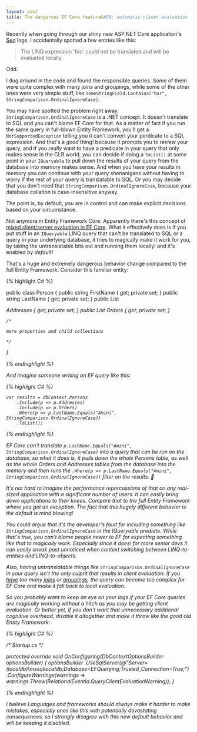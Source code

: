 ```yaml
---
layout: post
title: The dangerous EF Core feature&#58; automatic client evaluation
---
```


Recently when going through our shiny new ASP.NET Core application's [Seq](https://getseq.net/) logs, I accidentally spotted a few entries like this:

> The LINQ expression 'foo' could not be translated and will be evaluated locally.

Odd.

I dug around in the code and found the responsible queries. Some of them were quite complex with many joins and groupings, while some of the other ones were very simple stuff, like `someStringField.Contains("bar", StringComparison.OrdinalIgnoreCase)`.

You may have spotted the problem right away. `StringComparison.OrdinalIgnoreCase` is a .NET concept. It doesn't translate to SQL and you can't blame EF Core for that. As a matter of fact if you run the same query in full-blown Entity Framework, you'll get a `NotSupportedException` telling you it can't convert your perdicate to a SQL expression. And that's a _good_ thing! because it prompts you to _review_ your query, and if you _really_ want to have a predicate in your query that only makes sense in the CLR world, _you_ can decide if doing a `ToList()` at some point in your `IQueryable` to pull down the results of your query from the database into memory makes sense. And when you have your results in memory you can continue with your query shenanigans without having to worry if the rest of your query is translatable to SQL. Or you may decide that you don't need that `StringComparison.OrdinalIgnoreCase`, because your database collation is case-insensitive anyway.

The point is, by default, _you_ are in control and can make explicit decisions based on your circumstance.

Not anymore in Entity Framework Core. Apparently there's this concept of [mixed client/server evaluation in EF Core](https://docs.microsoft.com/en-us/ef/core/querying/client-eval). What it effectively does is if you put stuff in an `IQueryable` LINQ query that can't be translated to SQL or a query in your underlying database, it tries to magically make it work for you, by taking the untranslatable bits out and running them locally! and it's enabled by _default_!

That's a huge and extremely dangerous behavior change compared to the full Entity Framework. Consider this familiar entity:

{% highlight C# %}

public class Person
{
	public string FirstName { get; private set; }
	public string LastName { get; private set; }
    public List<Address> Addresses { get; private set; }
    public List<Order> Orders { get; private set; }
	
	/* 
	
	more properties and child collections
	
	*/
}

{% endhighlight %}

And imagine someone writing an EF query like this:

{% highlight C# %}

	var results = dbContext.Persons
		.Include(p => p.Addresses)
		.Include(p => p.Orders)
		.Where(p => p.LastName.Equals("Amini", StringComparison.OrdinalIgnoreCase))
		.ToList();

{% endhighlight %}

EF Core can't translate `p.LastName.Equals("Amini", StringComparison.OrdinalIgnoreCase)` into a query that can be run on the database, so what it does is, it pulls down the _whole_ Persons table, as well as the _whole_ Orders and Addresses tables from the database into the memory and _then_ runs the `.Where(p => p.LastName.Equals("Amini", StringComparison.OrdinalIgnoreCase))` filter on the results. 🤦

It's not hard to imagine the performance repercussions of that on any real-sized application with a significant number of users. It can easily bring down applications to their knees. Compare that to the full Entity Framework where you get an exception. The fact that this hugely different behavior is the default is _mind blowing_!

You could argue that it's the developer's fault for including something like `StringComparison.OrdinalIgnoreCase` in the IQueryable prediate. While that's true, you can't _blame_ people newer to EF for expecting something like that to magically work. Especially since it does! for more senior devs it can easily sneak past unnoticed when context switching between LINQ-to-entities and LINQ-to-objects.

Also, having untranslatable things like `StringComparison.OrdinalIgnoreCase` in your query isn't the only culprit that results in client evaluation. If you [have](https://github.com/aspnet/EntityFrameworkCore/issues/6245) too many [joins](https://stackoverflow.com/questions/45237492/ef-core-could-not-be-translated-and-will-be-evaluated-locally) or [groupings](https://github.com/aspnet/EntityFrameworkCore/issues/12255), the query can become too complex for EF Core and make it fall back to local evaluation.

So you probably want to keep an eye on your logs if your EF Core queries are magically working without a hitch as you may be getting client evaluation. Or better yet, if you don't want that unnecessary additional cognitive overhead, disable it altogether and make it throw like the good old Entity Framework:

{% highlight C# %}

/* Startup.cs */

protected override void OnConfiguring(DbContextOptionsBuilder optionsBuilder)
{
	optionsBuilder
		.UseSqlServer(@"Server=(localdb)\mssqllocaldb;Database=EFQuerying;Trusted_Connection=True;")
		.ConfigureWarnings(warnings => warnings.Throw(RelationalEventId.QueryClientEvaluationWarning));
}


{% endhighlight %}


I believe Languages and frameworks should always make it harder to make mistakes, especially ones like this with potentially devastating consequences, so I strongly disagree with this new default behavior and will be keeping it disabled.